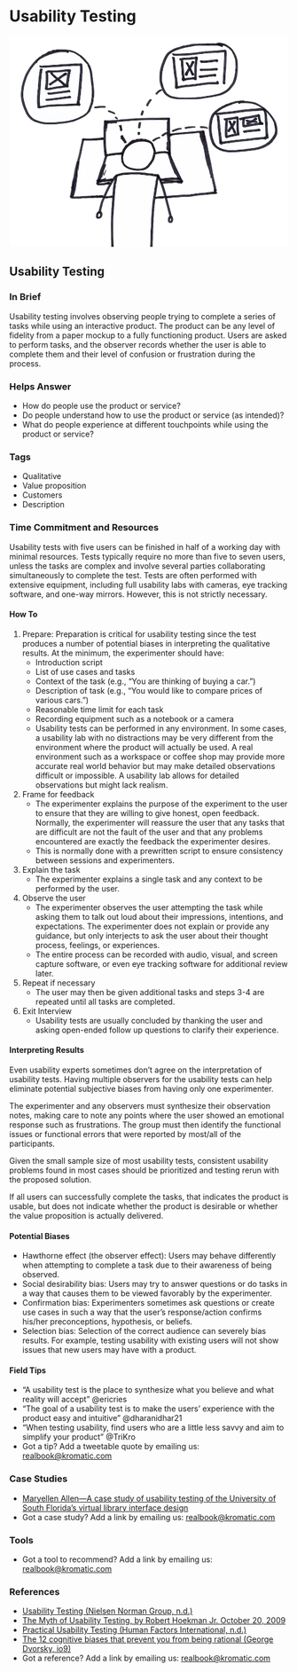 # Usability Testing

![](../.gitbook/assets/rsb-usability-testing.png)

## Usability Testing

### In Brief

Usability testing involves observing people trying to complete a series of tasks while using an interactive product. The product can be any level of fidelity from a paper mockup to a fully functioning product. Users are asked to perform tasks, and the observer records whether the user is able to complete them and their level of confusion or frustration during the process.

### Helps Answer

* How do people use the product or service?
* Do people understand how to use the product or service \(as intended\)?
* What do people experience at different touchpoints while using the product or service?

### Tags

* Qualitative
* Value proposition
* Customers
* Description

### Time Commitment and Resources

Usability tests with five users can be finished in half of a working day with minimal resources. Tests typically require no more than five to seven users, unless the tasks are complex and involve several parties collaborating simultaneously to complete the test. Tests are often performed with extensive equipment, including full usability labs with cameras, eye tracking software, and one-way mirrors. However, this is not strictly necessary.

#### How To

1. Prepare: Preparation is critical for usability testing since the test produces a number of potential biases in interpreting the qualitative results. At the minimum, the experimenter should have:
   * Introduction script
   * List of use cases and tasks
   * Context of the task \(e.g., “You are thinking of buying a car.”\)
   * Description of task \(e.g., “You would like to compare prices of various cars.”\)
   * Reasonable time limit for each task
   * Recording equipment such as a notebook or a camera
   * Usability tests can be performed in any environment. In some cases, a usability lab with no distractions may be very different from the environment where the product will actually be used. A real environment such as a workspace or coffee shop may provide more accurate real world behavior but may make detailed observations difficult or impossible. A usability lab allows for detailed observations but might lack realism.
2. Frame for feedback
   * The experimenter explains the purpose of the experiment to the user to ensure that they are willing to give honest, open feedback. Normally, the experimenter will reassure the user that any tasks that are difficult are not the fault of the user and that any problems encountered are exactly the feedback the experimenter desires.
   * This is normally done with a prewritten script to ensure consistency between sessions and experimenters.
3. Explain the task
   * The experimenter explains a single task and any context to be performed by the user. 
4. Observe the user
   * The experimenter observes the user attempting the task while asking them to talk out loud about their impressions, intentions, and expectations. The experimenter does not explain or provide any guidance, but only interjects to ask the user about their thought process, feelings, or experiences.
   * The entire process can be recorded with audio, visual, and screen capture software, or even eye tracking software for additional review later.
5. Repeat if necessary
   * The user may then be given additional tasks and steps 3-4 are repeated until all tasks are completed.
6. Exit Interview
   * Usability tests are usually concluded by thanking the user and asking open-ended follow up questions to clarify their experience.

#### Interpreting Results

Even usability experts sometimes don’t agree on the interpretation of usability tests. Having multiple observers for the usability tests can help eliminate potential subjective biases from having only one experimenter.

The experimenter and any observers must synthesize their observation notes, making care to note any points where the user showed an emotional response such as frustrations. The group must then identify the functional issues or functional errors that were reported by most/all of the participants.

Given the small sample size of most usability tests, consistent usability problems found in most cases should be prioritized and testing rerun with the proposed solution.

If all users can successfully complete the tasks, that indicates the product is usable, but does not indicate whether the product is desirable or whether the value proposition is actually delivered.

#### Potential Biases

* Hawthorne effect \(the observer effect\): Users may behave differently when attempting to complete a task due to their awareness of being observed.
* Social desirability bias: Users may try to answer questions or do tasks in a way that causes them to be viewed favorably by the experimenter.
* Confirmation bias: Experimenters sometimes ask questions or create use cases in such a way that the user’s response/action confirms his/her preconceptions, hypothesis, or beliefs. 
* Selection bias: Selection of the correct audience can severely bias results. For example, testing usability with existing users will not show issues that new users may have with a product.

#### Field Tips

* “A usability test is the place to synthesize what you believe and what reality will accept” @ericries 
* “The goal of a usability test is to make the users’ experience with the product easy and intuitive” @dharanidhar21
* “When testing usability, find users who are a little less savvy and aim to simplify your product” @TriKro
* Got a tip? Add a tweetable quote by emailing us: [realbook@kromatic.com](mailto:realbook@kromatic.com)

### Case Studies

* [Maryellen Allen—A case study of usability testing of the University of South Florida’s virtual library interface design](http://www.geocities.ws/scienceofinformation_dc/Documentos/OnlineInformation/p40.pdf)
* Got a case study? Add a link by emailing us: [realbook@kromatic.com](mailto:realbook@kromatic.com) 

### Tools

* Got a tool to recommend? Add a link by emailing us: [realbook@kromatic.com](mailto:realbook@kromatic.com)

### References

* [Usability Testing \(Nielsen Norman Group, n.d.\)](https://www.nngroup.com/courses/usability-testing/)
* [The Myth of Usability Testing, by Robert Hoekman Jr. October 20, 2009](https://alistapart.com/article/the-myth-of-usability-testing)
* [Practical Usability Testing \(Human Factors International, n.d.\)](http://www.humanfactors.com/training/practical_usability_testing.asp)
* [The 12 cognitive biases that prevent you from being rational \(George Dvorsky, io9\)](http://io9.gizmodo.com/5974468/the-most-common-cognitive-biases-that-prevent-you-from-being-rational)
* Got a reference? Add a link by emailing us: [realbook@kromatic.com](https://github.com/trikro/the-real-startup-book/tree/6a17bc36666863334ffdefad4f2a9abf3e12ce13/part6-evaluative_product_experiment/realbook@kromatic.com)

